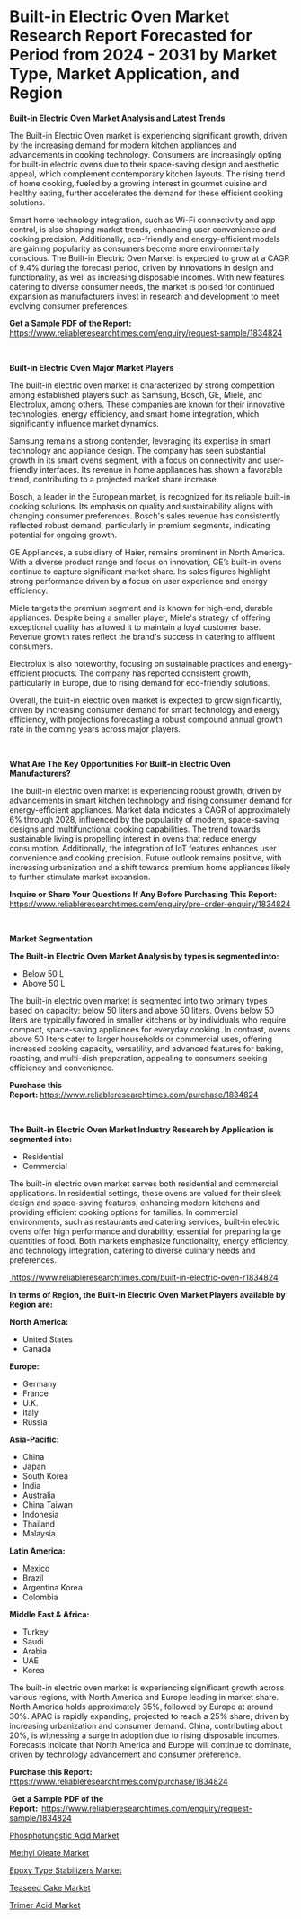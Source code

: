 <p><h1>Built-in Electric Oven Market Research Report Forecasted for Period from 2024 -  2031 by Market Type, Market Application, and Region</h1></p><p><strong>Built-in Electric Oven Market Analysis and Latest Trends</strong></p>
<p><p>The Built-in Electric Oven market is experiencing significant growth, driven by the increasing demand for modern kitchen appliances and advancements in cooking technology. Consumers are increasingly opting for built-in electric ovens due to their space-saving design and aesthetic appeal, which complement contemporary kitchen layouts. The rising trend of home cooking, fueled by a growing interest in gourmet cuisine and healthy eating, further accelerates the demand for these efficient cooking solutions. </p><p>Smart home technology integration, such as Wi-Fi connectivity and app control, is also shaping market trends, enhancing user convenience and cooking precision. Additionally, eco-friendly and energy-efficient models are gaining popularity as consumers become more environmentally conscious. The Built-in Electric Oven Market is expected to grow at a CAGR of 9.4% during the forecast period, driven by innovations in design and functionality, as well as increasing disposable incomes. With new features catering to diverse consumer needs, the market is poised for continued expansion as manufacturers invest in research and development to meet evolving consumer preferences.</p></p>
<p><strong>Get a Sample PDF of the Report:&nbsp;</strong> <a href="https://www.reliableresearchtimes.com/enquiry/request-sample/1834824?utm_campaign=1572&utm_medium=2&utm_source=Github&utm_content=ia&utm_term=16102024&utm_id=built-in-electric-oven">https://www.reliableresearchtimes.com/enquiry/request-sample/1834824</a></p>
<p>&nbsp;</p>
<p><strong>Built-in Electric Oven Major Market Players</strong></p>
<p><p>The built-in electric oven market is characterized by strong competition among established players such as Samsung, Bosch, GE, Miele, and Electrolux, among others. These companies are known for their innovative technologies, energy efficiency, and smart home integration, which significantly influence market dynamics.</p><p>Samsung remains a strong contender, leveraging its expertise in smart technology and appliance design. The company has seen substantial growth in its smart ovens segment, with a focus on connectivity and user-friendly interfaces. Its revenue in home appliances has shown a favorable trend, contributing to a projected market share increase.</p><p>Bosch, a leader in the European market, is recognized for its reliable built-in cooking solutions. Its emphasis on quality and sustainability aligns with changing consumer preferences. Bosch's sales revenue has consistently reflected robust demand, particularly in premium segments, indicating potential for ongoing growth.</p><p>GE Appliances, a subsidiary of Haier, remains prominent in North America. With a diverse product range and focus on innovation, GE’s built-in ovens continue to capture significant market share. Its sales figures highlight strong performance driven by a focus on user experience and energy efficiency.</p><p>Miele targets the premium segment and is known for high-end, durable appliances. Despite being a smaller player, Miele's strategy of offering exceptional quality has allowed it to maintain a loyal customer base. Revenue growth rates reflect the brand's success in catering to affluent consumers.</p><p>Electrolux is also noteworthy, focusing on sustainable practices and energy-efficient products. The company has reported consistent growth, particularly in Europe, due to rising demand for eco-friendly solutions.</p><p>Overall, the built-in electric oven market is expected to grow significantly, driven by increasing consumer demand for smart technology and energy efficiency, with projections forecasting a robust compound annual growth rate in the coming years across major players.</p></p>
<p>&nbsp;</p>
<p><strong>What Are The Key Opportunities For Built-in Electric Oven Manufacturers?</strong></p>
<p><p>The built-in electric oven market is experiencing robust growth, driven by advancements in smart kitchen technology and rising consumer demand for energy-efficient appliances. Market data indicates a CAGR of approximately 6% through 2028, influenced by the popularity of modern, space-saving designs and multifunctional cooking capabilities. The trend towards sustainable living is propelling interest in ovens that reduce energy consumption. Additionally, the integration of IoT features enhances user convenience and cooking precision. Future outlook remains positive, with increasing urbanization and a shift towards premium home appliances likely to further stimulate market expansion.</p></p>
<p><strong>Inquire or Share Your Questions If Any Before Purchasing This Report:</strong> <a href="https://www.reliableresearchtimes.com/enquiry/pre-order-enquiry/1834824?utm_campaign=1572&utm_medium=2&utm_source=Github&utm_content=ia&utm_term=16102024&utm_id=built-in-electric-oven">https://www.reliableresearchtimes.com/enquiry/pre-order-enquiry/1834824</a></p>
<p>&nbsp;</p>
<p><strong>Market Segmentation</strong></p>
<p><strong>The Built-in Electric Oven Market Analysis by types is segmented into:</strong></p>
<p><ul><li>Below 50 L</li><li>Above 50 L</li></ul></p>
<p><p>The built-in electric oven market is segmented into two primary types based on capacity: below 50 liters and above 50 liters. Ovens below 50 liters are typically favored in smaller kitchens or by individuals who require compact, space-saving appliances for everyday cooking. In contrast, ovens above 50 liters cater to larger households or commercial uses, offering increased cooking capacity, versatility, and advanced features for baking, roasting, and multi-dish preparation, appealing to consumers seeking efficiency and convenience.</p></p>
<p><strong>Purchase this Report:&nbsp;</strong><a href="https://www.reliableresearchtimes.com/purchase/1834824?utm_campaign=1572&utm_medium=2&utm_source=Github&utm_content=ia&utm_term=16102024&utm_id=built-in-electric-oven">https://www.reliableresearchtimes.com/purchase/1834824</a></p>
<p>&nbsp;</p>
<p><strong>The Built-in Electric Oven Market Industry Research by Application is segmented into:</strong></p>
<p><ul><li>Residential</li><li>Commercial</li></ul></p>
<p><p>The built-in electric oven market serves both residential and commercial applications. In residential settings, these ovens are valued for their sleek design and space-saving features, enhancing modern kitchens and providing efficient cooking options for families. In commercial environments, such as restaurants and catering services, built-in electric ovens offer high performance and durability, essential for preparing large quantities of food. Both markets emphasize functionality, energy efficiency, and technology integration, catering to diverse culinary needs and preferences.</p></p>
<p><a href="https://www.reliableresearchtimes.com/built-in-electric-oven-r1834824?utm_campaign=1572&utm_medium=2&utm_source=Github&utm_content=ia&utm_term=16102024&utm_id=built-in-electric-oven">&nbsp;https://www.reliableresearchtimes.com/built-in-electric-oven-r1834824</a></p>
<p><strong>In terms of Region, the Built-in Electric Oven Market Players available by Region are:</strong></p>
<p>
    <p> <strong> North America: </strong>
        <ul>
            <li>United States</li>
            <li>Canada</li>
        </ul>
        </p> 
    <p> <strong> Europe: </strong>
        <ul>
            <li>Germany</li>
            <li>France</li>
            <li>U.K.</li>
            <li>Italy</li>
            <li>Russia</li>
        </ul>
        </p> 
    <p> <strong> Asia-Pacific: </strong>
        <ul>
            <li>China</li>
            <li>Japan</li>
            <li>South Korea</li>
            <li>India</li>
            <li>Australia</li>
            <li>China Taiwan</li>
            <li>Indonesia</li>
            <li>Thailand</li>
            <li>Malaysia</li>
        </ul>
        </p> 
    <p> <strong> Latin America: </strong>
        <ul>
            <li>Mexico</li>
            <li>Brazil</li>
            <li>Argentina Korea</li>
            <li>Colombia</li>
        </ul>
        </p> 
    <p> <strong> Middle East & Africa: </strong>
        <ul>
            <li>Turkey</li>
            <li>Saudi</li>
            <li>Arabia</li>
            <li>UAE</li>
            <li>Korea</li>
        </ul>
    </p>
    </p>
<p><p>The built-in electric oven market is experiencing significant growth across various regions, with North America and Europe leading in market share. North America holds approximately 35%, followed by Europe at around 30%. APAC is rapidly expanding, projected to reach a 25% share, driven by increasing urbanization and consumer demand. China, contributing about 20%, is witnessing a surge in adoption due to rising disposable incomes. Forecasts indicate that North America and Europe will continue to dominate, driven by technology advancement and consumer preference.</p></p>
<p><strong>Purchase this Report: </strong><a href="https://www.reliableresearchtimes.com/purchase/1834824?utm_campaign=1572&utm_medium=2&utm_source=Github&utm_content=ia&utm_term=16102024&utm_id=built-in-electric-oven">https://www.reliableresearchtimes.com/purchase/1834824</a></p>
<p>&nbsp;<strong>Get a Sample PDF of the Report:&nbsp;&nbsp;</strong><a href="https://www.reliableresearchtimes.com/enquiry/request-sample/1834824?utm_campaign=1572&utm_medium=2&utm_source=Github&utm_content=ia&utm_term=16102024&utm_id=built-in-electric-oven">https://www.reliableresearchtimes.com/enquiry/request-sample/1834824</a></p>
<p><strong></strong></p>
<p><p><a href="https://www.linkedin.com/pulse/global-phosphotungstic-acid-market-trends-innovations-forward-looking-xzyxe?trk=public_post_embed_feed-article-content&utm_campaign=1572&utm_medium=2&utm_source=Github&utm_content=ia&utm_term=16102024&utm_id=built-in-electric-oven">Phosphotungstic Acid Market</a></p><p><a href="https://www.linkedin.com/pulse/methyl-oleate-market-essentials-key-players-demand-nyspe?trk=public_post_embed_feed-article-content&utm_campaign=1572&utm_medium=2&utm_source=Github&utm_content=ia&utm_term=16102024&utm_id=built-in-electric-oven">Methyl Oleate Market</a></p><p><a href="https://www.linkedin.com/pulse/epoxy-type-stabilizers-market-analysis-report-global-insights-cuake?trk=public_post_embed_feed-article-content&utm_campaign=1572&utm_medium=2&utm_source=Github&utm_content=ia&utm_term=16102024&utm_id=built-in-electric-oven">Epoxy Type Stabilizers Market</a></p><p><a href="https://www.linkedin.com/pulse/global-teaseed-cake-market-landscape-future-trends-strategic-buede?trk=public_post_embed_feed-article-content&utm_campaign=1572&utm_medium=2&utm_source=Github&utm_content=ia&utm_term=16102024&utm_id=built-in-electric-oven">Teaseed Cake Market</a></p><p><a href="https://www.linkedin.com/pulse/trimer-acid-market-emerging-trends-future-prospects-period-h3v8e?trk=public_post_embed_feed-article-content&utm_campaign=1572&utm_medium=2&utm_source=Github&utm_content=ia&utm_term=16102024&utm_id=built-in-electric-oven">Trimer Acid Market</a></p></p>